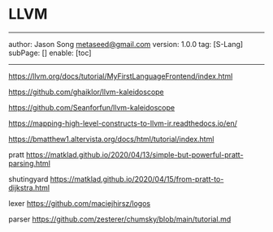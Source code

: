 # LLVM
---
author: Jason Song <metaseed@gmail.com>
version: 1.0.0
tag: [S-Lang]
subPage: []
enable: [toc]

---

https://llvm.org/docs/tutorial/MyFirstLanguageFrontend/index.html

https://github.com/ghaiklor/llvm-kaleidoscope

https://github.com/Seanforfun/llvm-kaleidoscope

https://mapping-high-level-constructs-to-llvm-ir.readthedocs.io/en/

https://bmatthew1.altervista.org/docs/html/tutorial/index.html

pratt
https://matklad.github.io/2020/04/13/simple-but-powerful-pratt-parsing.html

shutingyard
https://matklad.github.io/2020/04/15/from-pratt-to-dijkstra.html

lexer
https://github.com/maciejhirsz/logos

parser
https://github.com/zesterer/chumsky/blob/main/tutorial.md